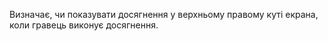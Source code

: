 Визначає, чи показувати досягнення у верхньому правому куті екрана, коли гравець виконує досягнення.